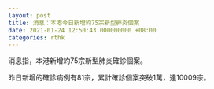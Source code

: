 ```yaml
---
layout: post
title: 消息：本港今日新增約75宗新型肺炎個案
date: 2021-01-24 12:50:43.000000000 +08:00
categories: rthk
---
```


消息指，本港新增約75宗新型肺炎確診個案。

昨日新增的確診病例有81宗，累計確診個案突破1萬，達10009宗。
